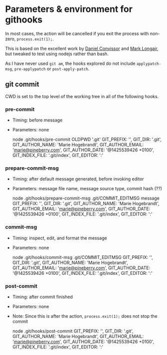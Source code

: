 # Parameters & environment for githooks

In most cases, the action will be cancelled if you exit the process with
non-zero, `process.exit(1);`.

This is based on the excellent work by [Daniel Convissor](http://www.analysisandsolutions.com/code/git-hooks-summary-cheat-sheet.htm)
and [Mark Longair](http://longair.net/blog/2011/04/09/missing-git-hooks-documentation/),
but tweaked to test using nodejs rather than bash.

As I have never used `git am`, the hooks explored do not include `applypatch-msg`,
`pre-applypatch` or `post-apply-patch`.

## git commit
CWD is set to the top level of the working tree in all of the following hooks.

### pre-commit
* Timing: before message
* Parameters: none

    node .git/hooks/pre-commit
    OLDPWD '.git'
    GIT_PREFIX: '',
    GIT_DIR: '.git',
    GIT_AUTHOR_NAME: 'Marie Hogebrandt',
    GIT_AUTHOR_EMAIL: 'marie@pineberry.com',
    GIT_AUTHOR_DATE: '@1425539426 +0100',
    GIT_INDEX_FILE: '.git/index',
    GIT_EDITOR: ':'

### prepare-commit-msg
* Timing: after default message generated, before invoking editor
* Parameters: message file name, message source type, commit hash (??)

    node .git/hooks/prepare-commit-msg .git/COMMIT_EDITMSG message
    GIT_PREFIX: '',
    GIT_DIR: '.git',
    GIT_AUTHOR_NAME: 'Marie Hogebrandt',
    GIT_AUTHOR_EMAIL: 'marie@pineberry.com',
    GIT_AUTHOR_DATE: '@1425539426 +0100',
    GIT_INDEX_FILE: '.git/index',
    GIT_EDITOR: ':'

### commit-msg
* Timing: inspect, edit, and format the message
* Parameters: none

    node .git/hooks/commit-msg .git/COMMIT_EDITMSG
    GIT_PREFIX: '',
    GIT_DIR: '.git',
    GIT_AUTHOR_NAME: 'Marie Hogebrandt',
    GIT_AUTHOR_EMAIL: 'marie@pineberry.com',
    GIT_AUTHOR_DATE: '@1425539426 +0100',
    GIT_INDEX_FILE: '.git/index',
    GIT_EDITOR: ':'

### post-commit
* Timing: after commit finished
* Parameters: none
* Note: Since this is after the action, `process.exit(1);` does not stop the commit

    node .git/hooks/post-commit
    GIT_PREFIX: '',
    GIT_DIR: '.git',
    GIT_AUTHOR_NAME: 'Marie Hogebrandt',
    GIT_AUTHOR_EMAIL: 'marie@pineberry.com',
    GIT_AUTHOR_DATE: '@1425539426 +0100',
    GIT_INDEX_FILE: '.git/index',
    GIT_EDITOR: ':'
